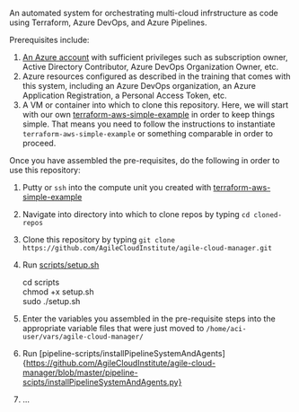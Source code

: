 An automated system for orchestrating multi-cloud infrstructure as code using Terraform, Azure DevOps, and Azure Pipelines.  

Prerequisites include:  
  
1.  [An Azure account](https://portal.azure.com/) with sufficient privileges such as subscription owner, Active Directory Contributor, Azure DevOps Organization Owner, etc.  
2.  Azure resources configured as described in the training that comes with this system, including an Azure DevOps organization, an Azure Application Registration, a Personal Access Token, etc.  
3.  A VM or container into which to clone this repository.  Here, we will start with our own [terraform-aws-simple-example](https://github.com/AgileCloudInstitute/terraform-aws-simple-example) in order to keep things simple.  That means you need to follow the instructions to instantiate `terraform-aws-simple-example` or something comparable in order to proceed.  

Once you have assembled the pre-requisites, do the following in order to use this repository:  
  
1.  Putty or `ssh` into the compute unit you created with [terraform-aws-simple-example](https://github.com/AgileCloudInstitute/terraform-aws-simple-example)  
2.  Navigate into directory into which to clone repos by typing  `cd cloned-repos`  
3.  Clone this repository by typing `git clone https://github.com/AgileCloudInstitute/agile-cloud-manager.git`  
4.  Run [scripts/setup.sh](https://github.com/AgileCloudInstitute/agile-cloud-manager/blob/master/scripts/setup.sh)  
    
    cd scripts  
    chmod +x setup.sh  
    sudo ./setup.sh  
    
5.  Enter the variables you assembled in the pre-requisite steps into the appropriate variable files that were just moved to `/home/aci-user/vars/agile-cloud-manager/`
6.  Run [pipeline-scripts/installPipelineSystemAndAgents]{https://github.com/AgileCloudInstitute/agile-cloud-manager/blob/master/pipeline-scipts/installPipelineSystemAndAgents.py}  
7.  ... 
  
